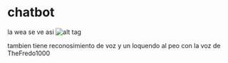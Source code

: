 # chatbot

la wea se ve asi
![alt tag](http://i.imgur.com/ZEqhd0o.png)

tambien tiene reconosimiento de voz y un loquendo al peo con la voz de TheFredo1000

